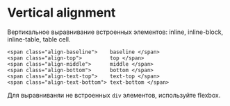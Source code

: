 # Vertical alignment
Вертикальное выравнивание встроенных элементов: inline, inline-block, inline-table, table cell.

    <span class="align-baseline">    baseline </span>
    <span class="align-top">         top </span>
    <span class="align-middle">      middle </span>
    <span class="align-bottom">      bottom </span>
    <span class="align-text-top">    text-top </span>
    <span class="align-text-bottom"> text-bottom </span>

Для выравниваняи не встроенных `div` элементов, используйте flexbox.

